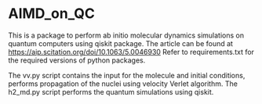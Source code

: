 # AIMD_on_QC
This is a package to perform ab initio molecular dynamics simulations on quantum computers using qiskit package.
The article can be found at https://aip.scitation.org/doi/10.1063/5.0046930
Refer to requirements.txt for the required versions of python packages.

The vv.py script contains the input for the molecule and initial conditions, performs propagation of the nuclei using velocity Verlet algorithm.
The h2_md.py script performs the quantum simulations using qiskit.
